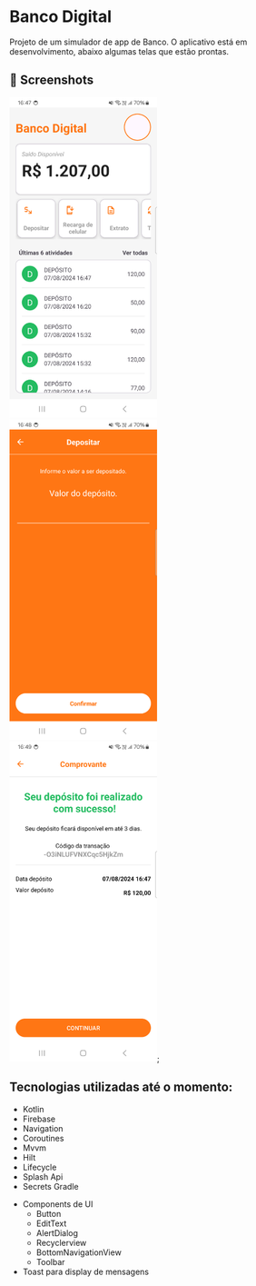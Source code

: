 # Banco Digital
Projeto de um simulador de app de Banco.
O aplicativo está em desenvolvimento, abaixo algumas telas que estão prontas.



## :camera_flash: Screenshots
<!-- You can add more screenshots here if you like -->
<img src="/result/img_2.png" width="260">&emsp;<img src="/result/img_3.png" width="260">&emsp;<img src="/result/img_4.png" width="260">;

## Tecnologias utilizadas até o momento:
* Kotlin
* Firebase
* Navigation
* Coroutines
* Mvvm
* Hilt
* Lifecycle
* Splash Api
* Secrets Gradle   
- Components de UI     
    - Button
    - EditText
    - AlertDialog
    - Recyclerview
    - BottomNavigationView
    - Toolbar
- Toast para display de mensagens
